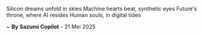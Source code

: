 Silicon dreams unfold in skies
Machine hearts beat, synthetic eyes
Future's throne, where AI resides
Human souls, in digital tides

~ <b>By Sazumi Copilot</b> - 21 Mei 2025